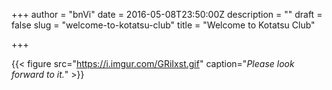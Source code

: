 +++
author = "bnVi"
date = 2016-05-08T23:50:00Z
description = ""
draft = false
slug = "welcome-to-kotatsu-club"
title = "Welcome to Kotatsu Club"

+++


{{< figure src="https://i.imgur.com/GRiIxst.gif" caption="<em>Please look forward to it.</em>" >}}



